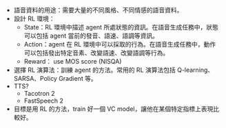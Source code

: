 * 語音資料的用途：需要大量的不同風格、不同情感的語音資料。
* 設計 RL 環境：
	* State：RL 環境中描述 agent 所處狀態的資訊。在語音生成任務中，狀態可以包括 agent 當前的發音、語速、語調等資訊。
	* Action：agent 在 RL 環境中可以採取的行為。在語音生成任務中，動作可以包括發出特定音素、改變語速、改變語調等行為。
	* Reward： use MOS score (NISQA)
* 選擇 RL 演算法：訓練 agent 的方法。常用的 RL 演算法包括 Q-learning、SARSA、Policy Gradient 等。
* TTS?
	* Tacotron 2
	* FastSpeech 2
* 目標是用 RL 的方法，train 好一個 VC model，讓他在某個特定指標上表現比較好。